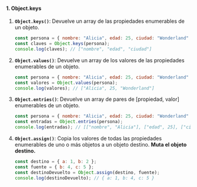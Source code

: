 #### 1. **Object.keys**

1. **`Object.keys()`**: Devuelve un array de las propiedades enumerables de un objeto.

   ```javascript
   const persona = { nombre: "Alicia", edad: 25, ciudad: "Wonderland" };
   const claves = Object.keys(persona);
   console.log(claves); // ["nombre", "edad", "ciudad"]
   ```

2. **`Object.values()`**: Devuelve un array de los valores de las propiedades enumerables de un objeto.

   ```javascript
   const persona = { nombre: "Alicia", edad: 25, ciudad: "Wonderland" };
   const valores = Object.values(persona);
   console.log(valores); // ["Alicia", 25, "Wonderland"]
   ```

3. **`Object.entries()`**: Devuelve un array de pares de [propiedad, valor] enumerables de un objeto.

   ```javascript
   const persona = { nombre: "Alicia", edad: 25, ciudad: "Wonderland" };
   const entradas = Object.entries(persona);
   console.log(entradas); // [["nombre", "Alicia"], ["edad", 25], ["ciudad", "Wonderland"]]
   ```

4. **`Object.assign()`**: Copia los valores de todas las propiedades enumerables de uno o más objetos a un objeto destino. **Muta el objeto destino.**

   ```javascript
   const destino = { a: 1, b: 2 };
   const fuente = { b: 4, c: 5 };
   const destinoDevuelto = Object.assign(destino, fuente);
   console.log(destinoDevuelto); // { a: 1, b: 4, c: 5 }
   ```